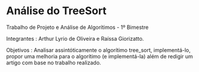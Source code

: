 Análise do TreeSort
==============

Trabalho de Projeto e Análise de Algorítimos - 1º Bimestre

Integrantes : 
Arthur Lyrio de Oliveira e Raíssa Giorizatto.

Objetivos : 
Analisar assintóticamente o algorítimo tree_sort, implementá-lo, propor uma melhoria para o algorítimo (e implementá-la) além de redigir um artigo com base no trabalho realizado.
